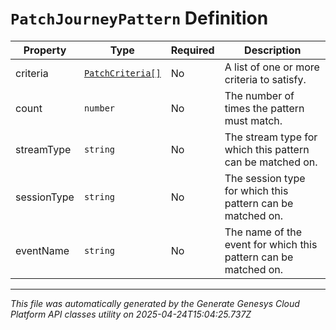 # `PatchJourneyPattern` Definition

| Property | Type | Required | Description |
|----------|------|----------|-------------|
| criteria | [`PatchCriteria[]`](patchcriteria-definition.md) | No | A list of one or more criteria to satisfy. |
| count | `number` | No | The number of times the pattern must match. |
| streamType | `string` | No | The stream type for which this pattern can be matched on. |
| sessionType | `string` | No | The session type for which this pattern can be matched on. |
| eventName | `string` | No | The name of the event for which this pattern can be matched on. |

---

*This file was automatically generated by the Generate Genesys Cloud Platform API classes utility on 2025-04-24T15:04:25.737Z*